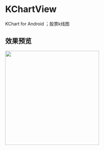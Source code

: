 # KChartView
KChart for Android ；股票k线图

效果预览
-------  
<div class='row'>
        <img src='https://github.com/tifezh/KChartView/tree/master/kchart/img/demo.gif' width="300px"/>
</div>
